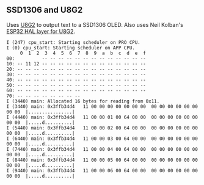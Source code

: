 ## SSD1306 and U8G2

Uses [U8G2](https://github.com/olikraus/u8g2) to output text to a SSD1306 OLED.
Also uses Neil Kolban's [ESP32 HAL layer for U8G2](https://github.com/nkolban/esp32-snippets/tree/master/hardware/displays/U8G2).

```
I (247) cpu_start: Starting scheduler on PRO CPU.
I (0) cpu_start: Starting scheduler on APP CPU.
     0  1  2  3  4  5  6  7  8  9  a  b  c  d  e  f
00:          -- -- -- -- -- -- -- -- -- -- -- -- --
10: -- 11 12 -- -- -- -- -- -- -- -- -- -- -- -- --
20: -- -- -- -- -- -- -- -- -- -- -- -- -- -- -- --
30: -- -- -- -- -- -- -- -- -- -- -- -- -- -- -- --
40: -- -- -- -- -- -- -- -- -- -- -- -- -- -- -- --
50: -- -- -- -- -- -- -- -- -- -- -- -- -- -- -- --
60: -- -- -- -- -- -- -- -- -- -- -- -- -- -- -- --
70: -- -- -- -- -- -- -- --
I (3440) main: Allocated 16 bytes for reading from 0x11.
I (3440) main: 0x3ffb34d4   11 00 00 00 00 00 00 00  00 00 00 00 00 00 00 00  |................|
I (4440) main: 0x3ffb34d4   11 00 00 01 00 64 00 00  00 00 00 00 00 00 00 00  |.....d..........|
I (5440) main: 0x3ffb34d4   11 00 00 02 00 64 00 00  00 00 00 00 00 00 00 00  |.....d..........|
I (6440) main: 0x3ffb34d4   11 00 00 03 00 64 00 00  00 00 00 00 00 00 00 00  |.....d..........|
I (7440) main: 0x3ffb34d4   11 00 00 04 00 64 00 00  00 00 00 00 00 00 00 00  |.....d..........|
I (8440) main: 0x3ffb34d4   11 00 00 05 00 64 00 00  00 00 00 00 00 00 00 00  |.....d..........|
I (9440) main: 0x3ffb34d4   11 00 00 06 00 64 00 00  00 00 00 00 00 00 00 00  |.....d..........|
```